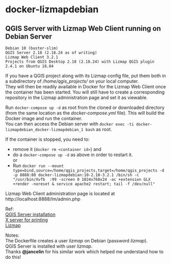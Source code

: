 # docker-lizmapdebian
## QGIS Server with Lizmap Web Client running on Debian Server

    Debian 10 (buster-slim)
    QGIS Server 2.18 (2.18.24 as of writing)
    Lizmap Web Client 3.2.1
    Projects from QGIS Desktop 2.18 (2.18.24) with Lizmap QGIS plugin 2.4.1 on Ubuntu 18.04

If you have a QGIS project along with its Lizmap config file, put them both in a subdirectory of */home/qgis_projects/* on your local computer.\
They will then be readily available in Docker for the Lizmap Web Client once the container has been started. You will still have to create a corresponding repository in the Lizmap administration page and set it as viewable.

Run `docker-compose up -d` as root from the cloned or downloaded directory (from the same location as the *docker-compose.yml* file).
This will build the Docker image and run the container.\
You can then access the Debian server with `docker exec -ti docker-lizmapdebian_docker-lizmapdebian_1 bash` as root.

If the container is stopped, you need to:
- remove it (`docker rm <container id>`) and 
- do a `docker-compose up -d` as above in order to restart it.\
or
- Run `docker run --mount type=bind,source=/home/qgis_projects,target=/home/qgis_projects -d -p 8888:80 docker-lizmapdebian:10-2.18-3.2.1 /bin/sh -c "/usr/bin/Xvfb  :99 -screen 0 1024x768x24 -ac +extension GLX +render -noreset & service apache2 restart; tail -f /dev/null"`

Lizmap Web Client administration page is located at http://localhost:8888/lm/admin.php

Ref:\
[QGIS Server installation](https://docs.qgis.org/testing/en/docs/training_manual/qgis_server/install.html)\
[X server for printing](https://www.itopen.it/qgis-server-setup-notes/)\
[Lizmap](https://docs.3liz.com/en/index.html)

Notes:\
The Dockerfile creates a user *lizmap* on Debian (password *lizmap*).\
QGIS Server is installed with user *lizmap*.\
Thanks **@jancelin** for his similar work which helped me understand how to do this!
